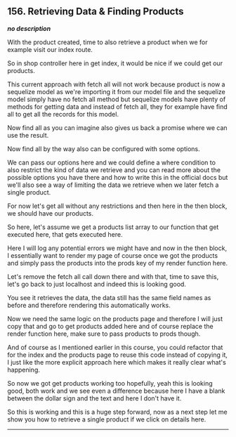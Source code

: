 ## 156. Retrieving Data & Finding Products

<strong><em>no description</em></strong>

With the product created, time to also retrieve a product when we for example
visit our index route. 

So in shop controller here in get index, it would be nice if we could get our
products. 

This current approach with fetch all will not work because product is now a
sequelize model as we're importing it from our model file and the sequelize
model simply have no fetch all method but sequelize models have plenty of
methods for getting data and instead of fetch all, they for example have find
all to get all the records for this model. 

Now find all as you can imagine also gives us back a promise where we can use
the result. 

Now find all by the way also can be configured with some options. 

We can pass our options here and we could define a where condition to also
restrict the kind of data we retrieve and you can read more about the possible
options you have there and how to write this in the official docs but we'll also
see a way of limiting the data we retrieve when we later fetch a single product.


For now let's get all without any restrictions and then here in the then block,
we should have our products. 

So here, let's assume we get a products list array to our function that get
executed here, that gets executed here. 

Here I will log any potential errors we might have and now in the then block, I
essentially want to render my page of course once we got the products and simply
pass the products into the prods key of my render function here. 

Let's remove the fetch all call down there and with that, time to save this,
let's go back to just localhost and indeed this is looking good. 

You see it retrieves the data, the data still has the same field names as before
and therefore rendering this automatically works. 

Now we need the same logic on the products page and therefore I will just copy
that and go to get products added here and of course replace the render function
here, make sure to pass products to prods though. 

And of course as I mentioned earlier in this course, you could refactor that for
the index and the products page to reuse this code instead of copying it, I just
like the more explicit approach here which makes it really clear what's
happening. 

So now we got get products working too hopefully, yeah this is looking good,
both work and we see even a difference because here I have a blank between the
dollar sign and the text and here I don't have it. 

So this is working and this is a huge step forward, now as a next step let me
show you how to retrieve a single product if we click on details here. 

---
